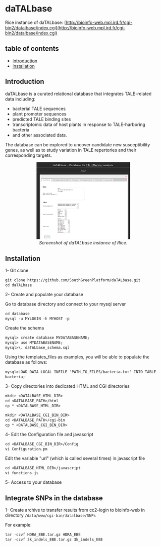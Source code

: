 # daTALbase

Rice instance of daTALbase: [http://bioinfo-web.mpl.ird.fr/cgi-bin2/datalbase/index.cgi](http://bioinfo-web.mpl.ird.fr/cgi-bin2/datalbase/index.cgi)

## table of contents

- [Introduction](#introduction)
- [Installation](#installation)

## Introduction

daTALbase is a curated relational database that integrates TALE-related data including:
- bacterial TALE sequences
- plant promoter sequences
- predicted TALE binding sites
- transcriptomic data of host plants in response to TALE-harboring bacteria
- and other associated data. 

The database can be explored to uncover candidate new susceptibility genes, as well as to study variation in TALE repertories and their corresponding targets.

<p align="center">
  <img src="html/images/homepage.PNG" width="60%" alt="homepage">
  <br/>
  <i>Screenshot of daTALbase instance of Rice.</i>
</p>

## Installation

1- Git clone

```
git clone https://github.com/SouthGreenPlatform/daTALbase.git
cd daTALbase
```

2- Create and populate your database

Go to database directory and connect to your mysql server

```
cd database
mysql -u MYLOGIN -h MYHOST -p
```

Create the schema

```
mysql> create database MYDATABASENAME;
mysql> use MYDATABASENAME;
mysql>\. daTALbase_schema.sql
```

Using the templates_files as examples, you will be able to populate the database as follows:

```
mysql>LOAD DATA LOCAL INFILE 'PATH_TO_FILES/bacteria.txt' INTO TABLE bacteria;
```

3- Copy directories into dedicated HTML and CGI directories

```
mkdir <DATALBASE_HTML_DIR>
cd <DATALBASE_PATH>/html
cp * <DATALBASE_HTML_DIR>
```

```
mkdir <DATALBASE_CGI_BIN_DIR>
cd <DATALBASE_PATH>/cgi-bin
cp * <DATALBASE_CGI_BIN_DIR>
```

4- Edit the Configuration file and javascript

```
cd <DATALBASE_CGI_BIN_DIR>/Config
vi Configuration.pm
```

Edit the variable "url" (which is called several times) in javascript file

```
cd <DATALBASE_HTML_DIR>/javascript
vi functions.js
```

5- Access to your database

## Integrate SNPs in the database

1- Create archive to transfer results from cc2-login to bioinfo-web in directory `/data/www/cgi-bin/datalbase/SNPs`

For example:

```
tar -czvf HDRA_EBE.tar.gz HDRA_EBE
tar -czvf 3k_indels_EBE.tar.gz 3k_indels_EBE
```


